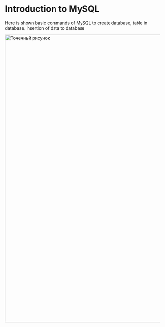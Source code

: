 # Introduction to MySQL
Here is shown basic commands of MySQL to create database, table in database, insertion of data to database

<img width="935" alt="Точечный рисунок" src="https://github.com/user-attachments/assets/b577c7bc-b336-4e61-924c-c03354ee9abe" />

